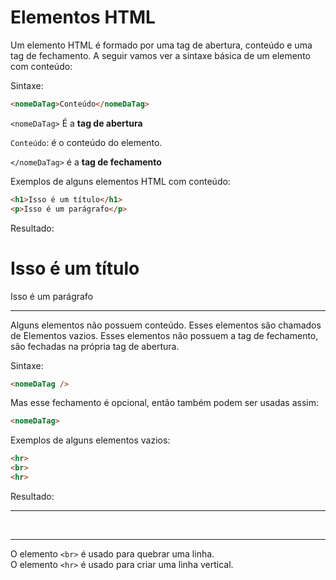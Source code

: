
# Elementos HTML

Um elemento HTML é formado por uma tag de abertura, conteúdo e uma tag de fechamento. A seguir vamos ver a sintaxe básica de um elemento com conteúdo:

Sintaxe:

```html
<nomeDaTag>Conteúdo</nomeDaTag>
```

`<nomeDaTag>` É a **tag de abertura**

`Conteúdo`: é o conteúdo do elemento.

`</nomeDaTag>` é a **tag de fechamento**


Exemplos de alguns elementos HTML com conteúdo:

```html
<h1>Isso é um título</h1>
<p>Isso é um parágrafo</p>
```

Resultado:

<h1>Isso é um título</h1>
<p>Isso é um parágrafo</p>

---

Alguns elementos não possuem conteúdo. Esses elementos são chamados de Elementos vazios. Esses elementos não possuem a tag de fechamento, são fechadas na própria tag de abertura.

Sintaxe:

```html
<nomeDaTag />
```

Mas esse fechamento é opcional, então também podem ser usadas assim:

```html
<nomeDaTag>
```

Exemplos de alguns elementos vazios:

```html
<hr>
<br>
<hr>
```

Resultado:
<hr>
<br>
<hr>

O elemento `<br>` é usado para quebrar uma linha.  
O elemento `<hr>` é usado para criar uma linha vertical.
